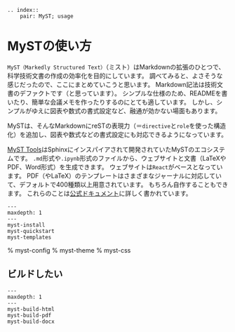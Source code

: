 ```{eval-rst}
.. index::
    pair: MyST; usage
```

# MySTの使い方

``MyST（Markedly Structured Text）``（ミスト）はMarkdownの拡張のひとつで、科学技術文書の作成の効率化を目的にしています。
調べてみると、よさそうな感じだったので、ここにまとめていこうと思います。
Markdown記法は技術文書のデファクトです（と思っています）。
シンプルな仕様のため、READMEを書いたり、簡単な会議メモを作ったりするのにとても適しています。
しかし、シンプルがゆえに図表や数式の書式設定など、融通が効かない場面もあります。

MySTは、そんなMarkdownにreSTの表現力（＝``directive``と``role``を使った構造化）を追加し、図表や数式などの書式設定にも対応できるようになっています。

[MyST Tools](https://myst-tools.org/)はSphinxにインスパイアされて開発されていたMySTのエコシステムです。
``.md``形式や``.ipynb``形式のファイルから、ウェブサイトと文書（LaTeXやPDF、Word形式）を生成できます。
ウェブサイトは``React``がベースとなっています。
PDF（やLaTeX）のテンプレートはさまざまなジャーナルに対応していて、デフォルトで400種類以上用意されています。
もちろん自作することもできます。
これらのことは[公式ドキュメント](https://myst-tools.org/docs/mystjs/background)に詳しく書かれています。

```{toctree}
---
maxdepth: 1
---
myst-install
myst-quickstart
myst-templates
```

% myst-config
% myst-theme
% myst-css

## ビルドしたい

```{toctree}
---
maxdepth: 1
---
myst-build-html
myst-build-pdf
myst-build-docx
```
